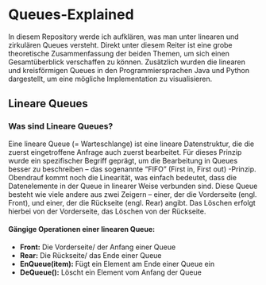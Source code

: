 # Queues-Explained
In diesem Repository werde ich aufklären, was man unter linearen und zirkulären Queues versteht. Direkt unter diesem Reiter ist eine grobe theoretische Zusammenfassung der beiden Themen, um sich einen Gesamtüberblick verschaffen zu können. Zusätzlich wurden die linearen und kreisförmigen Queues in den Programmiersprachen Java und Python dargestellt, um eine mögliche Implementation zu visualisieren. 
## Lineare Queues
### Was sind Lineare Queues?
Eine lineare Queue (= Warteschlange) ist eine lineare Datenstruktur, die die zuerst eingetroffene Anfrage auch zuerst bearbeitet. Für dieses Prinzip wurde ein spezifischer Begriff geprägt, um die Bearbeitung in Queues besser zu beschreiben – das sogenannte “FIFO” (First in, First out) -Prinzip. Obendrauf kommt noch die Linearität, was einfach bedeutet, dass die Datenelemente in der Queue in linearer Weise verbunden sind. Diese Queue besteht wie viele andere aus zwei Zeigern – einer, der die Vorderseite (engl. Front), und einer, der die Rückseite (engl. Rear) angibt. Das Löschen erfolgt hierbei von der Vorderseite, das Löschen von der Rückseite.
#### Gängige Operationen einer linearen Queue: 
- **Front:** Die Vorderseite/ der Anfang einer Queue
- **Rear:** Die Rückseite/ das Ende einer Queue
- **EnQueue(item):** Fügt ein Element am Ende einer Queue ein
- **DeQueue():** Löscht ein Element vom Anfang der Queue
